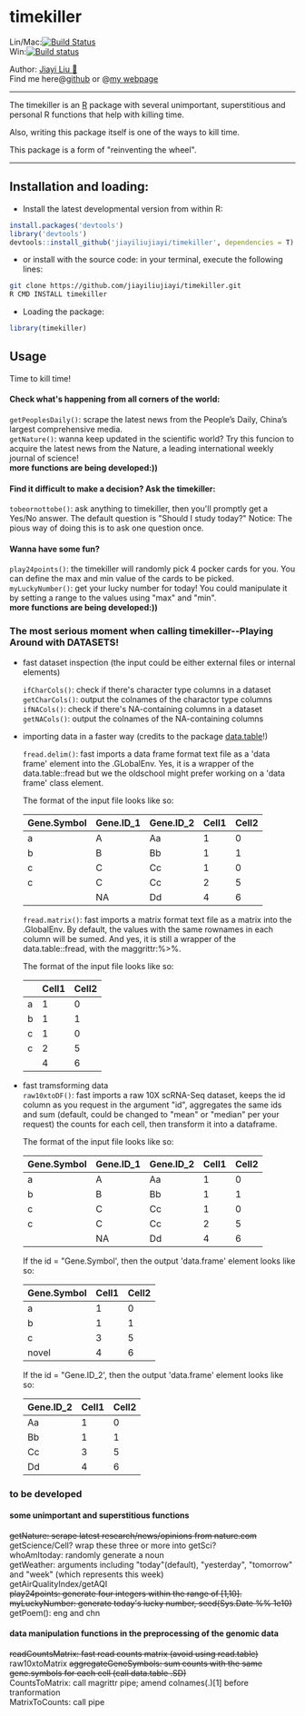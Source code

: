 # timekiller
Lin/Mac:[![Build Status](https://travis-ci.org/jiayiliujiayi/timekiller.svg?branch=master)](https://travis-ci.org/jiayiliujiayi/timekiller)  
Win:[![Build status](https://ci.appveyor.com/api/projects/status/wgakau56an1ry06h?svg=true)](https://ci.appveyor.com/project/jiayiliujiayi/timekiller)


Author: [Jiayi Liu :pig:](https://jiayiliu.me)  
Find me here@[github](https://github.com/jiayiliujiayi) or @[my webpage](https://jiayiliu.me)

---
The timekiller is an [R](https://www.r-project.org) package with several unimportant, superstitious and personal R functions that help with killing time. 

Also, writing this package itself is one of the ways to kill time.  

This package is a form of "reinventing the wheel".  

---

Installation and loading:  
------------------------
-   Install the latest developmental version from within R:  
```r
install.packages('devtools')
library('devtools')
devtools::install_github('jiayiliujiayi/timekiller', dependencies = T)
```
-   or install with the source code: in your terminal, execute the following lines:    
```bash
git clone https://github.com/jiayiliujiayi/timekiller.git 
R CMD INSTALL timekiller
```
-   Loading the package:  
```r
library(timekiller)
```
  

Usage  
------------------------

Time to kill time!  
#### Check what's happening from all corners of the world:  
`getPeoplesDaily()`:  scrape the latest news from the People’s Daily, China’s largest comprehensive media.  
`getNature()`: wanna keep updated in the scientific world? Try this funcion to acquire the latest news from the Nature, a leading international weekly journal of science!  
**more functions are being developed:))**  

#### Find it difficult to make a decision? Ask the timekiller:  
`tobeornottobe()`:  ask anything to timekiller, then you'll promptly get a Yes/No answer.  The default question is "Should I study today?"  Notice: The pious way of doing this is to ask one question once.  

#### Wanna have some fun?  

`play24points()`: the timekiller will randomly pick 4 pocker cards for you.  You can define the max and min value of the cards to be picked.  
`myLuckyNumber()`: get your lucky number for today!  You could manipulate it by setting a range to the values using "max" and "min".  
**more functions are being developed:))**  

### The most serious moment when calling timekiller--Playing Around with DATASETS! 

- fast dataset inspection (the input could be either external files or internal elements)

  `ifCharCols()`: check if there's character type columns in a dataset  
  `getCharCols()`: output the colnames of the charactor type columns  
  `ifNACols()`: check if there's NA-containing columns in a dataset  
  `getNACols()`: output the colnames of the NA-containing columns  
  
- importing data in a faster way (credits to the package [data.table](https://github.com/Rdatatable/data.table)!)  

  `fread.delim()`: fast imports a data frame format text file as a 'data frame' element into the .GLobalEnv.  Yes, it is a wrapper of the data.table::fread but we the oldschool might prefer working on a 'data frame' class element.  

  The format of the input file looks like so:  

  | Gene.Symbol | Gene.ID_1 | Gene.ID_2 | Cell1 | Cell2 |
  | ----------- | --------- | --------- | ----- | ----- |
  | a           | A         | Aa        | 1     | 0     |
  | b           | B         | Bb        | 1     | 1     |
  | c           | C         | Cc        | 1     | 0     |
  | c           | C         | Cc        | 2     | 5     |
  |             | NA        | Dd        | 4     | 6     |

  `fread.matrix()`: fast imports a matrix format text file as a matrix into the .GlobalEnv.  By default, the values with the same rownames in each column will be sumed. And yes, it is still a wrapper of the data.table::fread, with the maggrittr:%>%.  
  
  The format of the input file looks like so:  

  |      | Cell1 | Cell2 |
  | ---- | ----- | ----- |
  | a    | 1     | 0     |
  | b    | 1     | 1     |
  | c    | 1     | 0     |
  | c    | 2     | 5     |
  |      | 4     | 6     |
    
- fast tramsforming data  
  `raw10xtoDF()`: fast imports a raw 10X scRNA-Seq dataset, keeps the id column as you request in the argument "id", aggregates the same ids and sum (default, could be changed to "mean" or "median" per your request) the counts for each cell, then transform it into a dataframe.  
  
  The format of the input file looks like so: 

  | Gene.Symbol | Gene.ID_1 | Gene.ID_2 | Cell1 | Cell2 |
  | ----------- | --------- | --------- | ----- | ----- |
  | a           | A         | Aa        | 1     | 0     |
  | b           | B         | Bb        | 1     | 1     |
  | c           | C         | Cc        | 1     | 0     |
  | c           | C         | Cc        | 2     | 5     |
  |             | NA        | Dd        | 4     | 6     |

  If the id = "Gene.Symbol', then the output 'data.frame' element looks like so: 

  | Gene.Symbol | Cell1 | Cell2 |
  | ----------- | ----- | ----- |
  | a           | 1     | 0     |
  | b           | 1     | 1     |
  | c           | 3     | 5     |
  | novel       | 4     | 6     |
  
  If the id = "Gene.ID_2', then the output 'data.frame' element looks like so: 

  | Gene.ID_2 | Cell1 | Cell2 |
  | --------- | ----- | ----- |
  | Aa        | 1     | 0     |
  | Bb        | 1     | 1     |
  | Cc        | 3     | 5     |
  | Dd        | 4     | 6     |





### to be developed  
#### some unimportant and superstitious functions
~~getNature: scrape latest research/news/opinions from nature.com~~  
getScience/Cell? wrap these three or more into getSci?  
whoAmItoday: randomly generate a noun  
getWeather: arguments including "today"(default), "yesterday", "tomorrow" and "week" (which represents this week)  
getAirQualityIndex/getAQI  
~~play24points: generate four integers within the range of [1,10].~~  
~~myLuckyNumber: generate today's lucky number, seed(Sys.Date %% 1e10)~~  
getPoem(): eng and chn

#### data manipulation functions in the preprocessing of the genomic data  
~~readCountsMatrix: fast read counts matrix (avoid using read.table)~~  
raw10xtoMatrix
~~aggregateGeneSymbols: sum counts with the same gene.symbols for each cell (call data.table .SD)~~  
CountsToMatrix: call magrittr pipe; amend colnames(.)[1] before tranformation  
MatrixToCounts: call pipe
